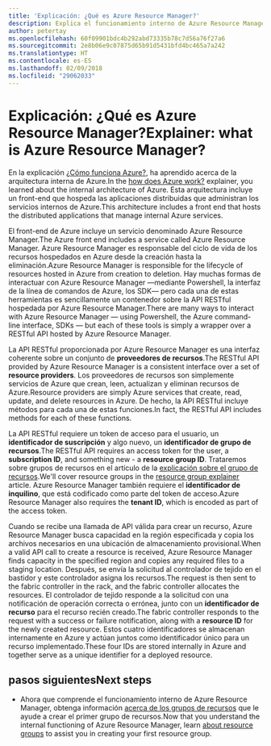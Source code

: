 ```yaml
---
title: 'Explicación: ¿Qué es Azure Resource Manager?'
description: Explica el funcionamiento interno de Azure Resource Manager
author: petertay
ms.openlocfilehash: 60f09901bdc4b292abd73335b78c7d56a76f27a6
ms.sourcegitcommit: 2e8b06e9c07875d65b91d5431bfd4bc465a7a242
ms.translationtype: HT
ms.contentlocale: es-ES
ms.lasthandoff: 02/09/2018
ms.locfileid: "29062033"
---
```

# <a name="explainer-what-is-azure-resource-manager"></a><span data-ttu-id="3b3ba-103">Explicación: ¿Qué es Azure Resource Manager?</span><span class="sxs-lookup"><span data-stu-id="3b3ba-103">Explainer: what is Azure Resource Manager?</span></span>

<span data-ttu-id="3b3ba-104">En la explicación [¿Cómo funciona Azure?](azure-explainer.md), ha aprendido acerca de la arquitectura interna de Azure.</span><span class="sxs-lookup"><span data-stu-id="3b3ba-104">In the [how does Azure work?](azure-explainer.md) explainer, you learned about the internal architecture of Azure.</span></span> <span data-ttu-id="3b3ba-105">Esta arquitectura incluye un front-end que hospeda las aplicaciones distribuidas que administran los servicios internos de Azure.</span><span class="sxs-lookup"><span data-stu-id="3b3ba-105">This architecture includes a front end that hosts the distributed applications that manage internal Azure services.</span></span>

<span data-ttu-id="3b3ba-106">El front-end de Azure incluye un servicio denominado Azure Resource Manager.</span><span class="sxs-lookup"><span data-stu-id="3b3ba-106">The Azure front end includes a service called Azure Resource Manager.</span></span> <span data-ttu-id="3b3ba-107">Azure Resource Manager es responsable del ciclo de vida de los recursos hospedados en Azure desde la creación hasta la eliminación.</span><span class="sxs-lookup"><span data-stu-id="3b3ba-107">Azure Resource Manager is responsible for the lifecycle of resources hosted in Azure from creation to deletion.</span></span> <span data-ttu-id="3b3ba-108">Hay muchas formas de interactuar con Azure Resource Manager &mdash;mediante Powershell, la interfaz de la línea de comandos de Azure, los SDK&mdash; pero cada una de estas herramientas es sencillamente un contenedor sobre la API RESTful hospedada por Azure Resource Manager.</span><span class="sxs-lookup"><span data-stu-id="3b3ba-108">There are many ways to interact with Azure Resource Manager &mdash; using Powershell, the Azure command-line interface, SDKs &mdash; but each of these tools is simply a wrapper over a RESTful API hosted by Azure Resource Manager.</span></span>

<span data-ttu-id="3b3ba-109">La API RESTful proporcionada por Azure Resource Manager es una interfaz coherente sobre un conjunto de **proveedores de recursos**.</span><span class="sxs-lookup"><span data-stu-id="3b3ba-109">The RESTful API provided by Azure Resource Manager is a consistent interface over a set of **resource providers**.</span></span> <span data-ttu-id="3b3ba-110">Los proveedores de recursos son simplemente servicios de Azure que crean, leen, actualizan y eliminan recursos de Azure.</span><span class="sxs-lookup"><span data-stu-id="3b3ba-110">Resource providers are simply Azure services that create, read, update, and delete resources in Azure.</span></span> <span data-ttu-id="3b3ba-111">De hecho, la API RESTful incluye métodos para cada una de estas funciones.</span><span class="sxs-lookup"><span data-stu-id="3b3ba-111">In fact, the RESTful API includes methods for each of these functions.</span></span> 

<span data-ttu-id="3b3ba-112">La API RESTful requiere un token de acceso para el usuario, un **identificador de suscripción** y algo nuevo, un **identificador de grupo de recursos**.</span><span class="sxs-lookup"><span data-stu-id="3b3ba-112">The RESTful API requires an access token for the user, a **subscription ID**, and something new - a **resource group ID**.</span></span> <span data-ttu-id="3b3ba-113">Trataremos sobre grupos de recursos en el artículo de la [explicación sobre el grupo de recursos](resource-group-explainer.md).</span><span class="sxs-lookup"><span data-stu-id="3b3ba-113">We'll cover resource groups in the [resource group explainer](resource-group-explainer.md) article.</span></span> <span data-ttu-id="3b3ba-114">Azure Resource Manager también requiere el **identificador de inquilino**, que está codificado como parte del token de acceso.</span><span class="sxs-lookup"><span data-stu-id="3b3ba-114">Azure Resource Manager also requires the **tenant ID**, which is encoded as part of the access token.</span></span> 

<span data-ttu-id="3b3ba-115">Cuando se recibe una llamada de API válida para crear un recurso, Azure Resource Manager busca capacidad en la región especificada y copia los archivos necesarios en una ubicación de almacenamiento provisional.</span><span class="sxs-lookup"><span data-stu-id="3b3ba-115">When a valid API call to create a resource is received, Azure Resource Manager finds capacity in the specified region and copies any required files to a staging location.</span></span> <span data-ttu-id="3b3ba-116">Después, se envía la solicitud al controlador de tejido en el bastidor y este controlador asigna los recursos.</span><span class="sxs-lookup"><span data-stu-id="3b3ba-116">The request is then sent to the fabric controller in the rack, and the fabric controller allocates the resources.</span></span> <span data-ttu-id="3b3ba-117">El controlador de tejido responde a la solicitud con una notificación de operación correcta o errónea, junto con un **identificador de recurso** para el recurso recién creado.</span><span class="sxs-lookup"><span data-stu-id="3b3ba-117">The fabric controller responds to the request with a success or failure notification, along with a **resource ID** for the newly created resource.</span></span> <span data-ttu-id="3b3ba-118">Estos cuatro identificadores se almacenan internamente en Azure y actúan juntos como identificador único para un recurso implementado.</span><span class="sxs-lookup"><span data-stu-id="3b3ba-118">These four IDs are stored internally in Azure and together serve as a unique identifier for a deployed resource.</span></span>

## <a name="next-steps"></a><span data-ttu-id="3b3ba-119">pasos siguientes</span><span class="sxs-lookup"><span data-stu-id="3b3ba-119">Next steps</span></span>

* <span data-ttu-id="3b3ba-120">Ahora que comprende el funcionamiento interno de Azure Resource Manager, obtenga información [acerca de los grupos de recursos](resource-group-explainer.md) que le ayude a crear el primer grupo de recursos.</span><span class="sxs-lookup"><span data-stu-id="3b3ba-120">Now that you understand the internal functioning of Azure Resource Manager, learn [about resource groups](resource-group-explainer.md) to assist you in creating your first resource group.</span></span>
